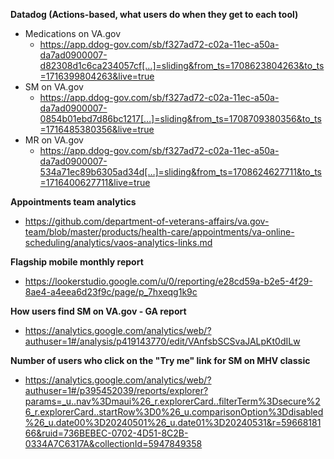 **Datadog (Actions-based, what users do when they get to each tool)** 

- Medications on VA.gov
  - https://app.ddog-gov.com/sb/f327ad72-c02a-11ec-a50a-da7ad0900007-d82308d1c6ca234057cf[…]=sliding&from_ts=1708623804263&to_ts=1716399804263&live=true
- SM on VA.gov
  - https://app.ddog-gov.com/sb/f327ad72-c02a-11ec-a50a-da7ad0900007-0854b01ebd7d86bc1217[…]=sliding&from_ts=1708709380356&to_ts=1716485380356&live=true
- MR on VA.gov
  - https://app.ddog-gov.com/sb/f327ad72-c02a-11ec-a50a-da7ad0900007-534a71ec89b6305ad34d[…]=sliding&from_ts=1708624627711&to_ts=1716400627711&live=true

**Appointments team analytics**
- https://github.com/department-of-veterans-affairs/va.gov-team/blob/master/products/health-care/appointments/va-online-scheduling/analytics/vaos-analytics-links.md

**Flagship mobile monthly report**
- https://lookerstudio.google.com/u/0/reporting/e28cd59a-b2e5-4f29-8ae4-a4eea6d23f9c/page/p_7hxeqg1k9c

**How users find SM on VA.gov - GA report**
- https://analytics.google.com/analytics/web/?authuser=1#/analysis/p419143770/edit/VAnfsbSCSvaJALpKt0dILw

**Number of users who click on the "Try me" link for SM on MHV classic** 
- https://analytics.google.com/analytics/web/?authuser=1#/p395452039/reports/explorer?params=_u..nav%3Dmaui%26_r.explorerCard..filterTerm%3Dsecure%26_r.explorerCard..startRow%3D0%26_u.comparisonOption%3Ddisabled%26_u.date00%3D20240501%26_u.date01%3D20240531&r=5966818166&ruid=736BEBEC-0702-4D51-8C2B-0334A7C6317A&collectionId=5947849358

